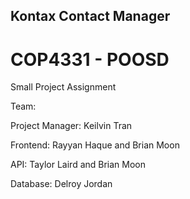 ## Kontax Contact Manager

# COP4331 - POOSD

Small Project Assignment

Team:

Project Manager: Keilvin Tran

Frontend: Rayyan Haque and Brian Moon

API: Taylor Laird and Brian Moon

Database: Delroy Jordan
